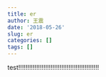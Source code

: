 ```yaml
---
title: er
author: 王震
date: '2018-05-26'
slug: er
categories: []
tags: []
---
```


test!!!!!!!!!!!!!!!!!!!!!!!!!!!!!!!!!!!!!!!!!!!!!